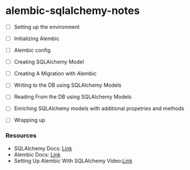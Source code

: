 # alembic-sqlalchemy-notes

- [ ] Setting up the environment
- [ ] Initializing Alembic
- [ ] Alembic config
- [ ] Creating SQLAlchemy Model
- [ ] Creating A Migration with Alembic
- [ ] Writing to the DB using SQLAlchemy Models
- [ ] Reading From the DB using SQLAlchemy Models
- [ ] Enriching SQLAlchemy models with additional propetries and methods
- [ ] Wrapping up


### Resources 

- SQLAlchemy Docs: [Link](https://www.sqlalchemy.org/)
- Alembic Docs: [Link](https://alembic.sqlalchemy.org/en/latest/)
- Setting Up Alembic With SQLAlchemy Video:[Link](https://youtu.be/nt5sSr1A_qw)
